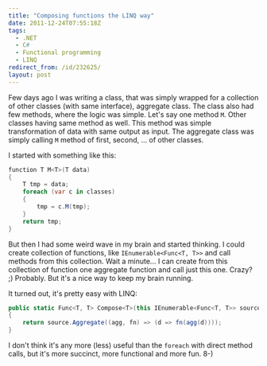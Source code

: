 ```yaml
---
title: "Composing functions the LINQ way"
date: 2011-12-24T07:55:18Z
tags:
  - .NET
  - C#
  - Functional programming
  - LINQ
redirect_from: /id/232625/
layout: post
---
```

Few days ago I was writing a class, that was simply wrapped for a collection of other classes (with same interface), aggregate class. The class also had few methods, where the logic was simple. Let's say one method `M`. Other classes having same method as well. This method was simple transformation of data with same output as input. The aggregate class was simply calling `M` method of first, second, ... of other classes.

I started with something like this:

```csharp
function T M<T>(T data)
{
	T tmp = data;
	foreach (var c in classes)
	{
		tmp = c.M(tmp);
	}
	return tmp;
}
```

But then I had some weird wave in my brain and started thinking. I could create collection of functions, like `IEnumerable<Func<T, T>>` and call methods from this collection. Wait a minute... I can create from this collection of function one aggregate function and call just this one. Crazy? ;) Probably. But it's a nice way to keep my brain running.

It turned out, it's pretty easy with LINQ:

```csharp
public static Func<T, T> Compose<T>(this IEnumerable<Func<T, T>> source)
{
	return source.Aggregate((agg, fn) => (d => fn(agg(d))));
}
```

I don't think it's any more (less) useful than the `foreach` with direct method calls, but it's more succinct, more functional and more fun. 8-)